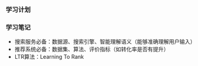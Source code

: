 ### 学习计划

### 学习笔记
* 搜索服务必备：数据源、搜索引擎、智能理解语义（能够准确理解用户输入）
* 推荐系统必备：数据集、算法、评价指标（如转化率是否有提升）
* LTR算法：Learning To Rank